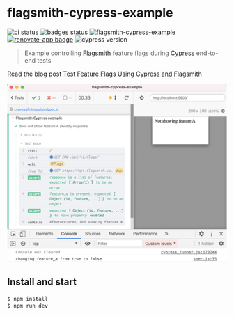 # flagsmith-cypress-example
[![ci status][ci image]][ci url] [![badges status][badges image]][badges url] [![flagsmith-cypress-example](https://img.shields.io/endpoint?url=https://dashboard.cypress.io/badge/detailed/m7knva/main&style=flat&logo=cypress)](https://dashboard.cypress.io/projects/m7knva/runs)
[![renovate-app badge][renovate-badge]][renovate-app] ![cypress version](https://img.shields.io/badge/cypress-8.1.0-brightgreen)
> Example controlling [Flagsmith](https://flagsmith.com/) feature flags during [Cypress](https://www.cypress.io) end-to-end tests

Read the blog post [Test Feature Flags Using Cypress and Flagsmith](https://glebbahmutov.com/blog/test-feature-flags/)

![Override the feature_a flag during the test](./images/override.png)

## Install and start

```shell
$ npm install
$ npm run dev
```

[renovate-badge]: https://img.shields.io/badge/renovate-app-blue.svg
[renovate-app]: https://renovateapp.com/
[ci image]: https://github.com/bahmutov/flagsmith-cypress-example/workflows/ci/badge.svg?branch=main
[ci url]: https://github.com/bahmutov/flagsmith-cypress-example/actions
[badges image]: https://github.com/bahmutov/flagsmith-cypress-example/workflows/badges/badge.svg?branch=main
[badges url]: https://github.com/bahmutov/flagsmith-cypress-example/actions
